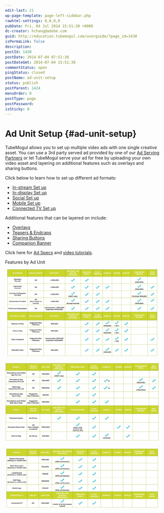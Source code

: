 ```yaml
---
edit-last: 21
wp-page-template: page-left-sidebar.php
rawhtml-settings: 0,0,0,0
pubDate: Fri, 04 Jul 2014 15:51:38 +0000
dc-creator: hchang@adobe.com
guid: http://education.tubemogul.com/userguide/?page_id=1430
isPermaLink: false
description: 
postId: 1430
postDate: 2014-07-04 07:51:38
postDateGmt: 2014-07-04 15:51:38
commentStatus: open
pingStatus: closed
postName: ad-unit-setup
status: publish
postParent: 1424
menuOrder: 0
postType: page
postPassword: 
isSticky: 0
---
```


# Ad Unit Setup {#ad-unit-setup}

TubeMogul allows you to set up multiple video ads with one single creative asset. You can use a 3rd party served ad provided by one of our [Ad Serving Partners](../../user-guide/planning/partners/inventory-partners.md) or let TubeMogul serve your ad for free by uploading your own video asset and layering on additional features such as overlays and sharing buttons.

Click below to learn how to set up different ad formats:

* [In-stream Set up](ad-unit-setup/in-stream-setup.md)
* [In-display Set up](ad-unit-setup/in-display-setup.md)
* [Social Set up](ad-unit-setup/social-setup.md)
* [Mobile Set up](ad-unit-setup/mobile-setup.md)
* [Connected TV Set up](ad-unit-setup/connected-tv-setup.md)

Additional features that can be layered on include:

* [Overlays](ad-unit-setup/overlay.md)
* [Teasers & Endcaps](/help/user-guide/planning/ad-formats/ad-features-guide/teasers-endcaps.md)
* [Sharing Buttons](ad-unit-setup/sharing-buttons.md)
* [Companion Banner](ad-unit-setup/3rd-party-tracking-adserving/companion-banner.md)

Click here for [Ad Specs](../../user-guide/planning/ad-formats/ad-specs.md) and [video tutorials](https://education.tubemogul.com/videos/#campaign-execution-tutorials).

Features by Ad Unit

![ad_specs_1](assets/ad-specs-1.png)

![ad_specs_2](assets/ad-specs-2.png)

![ad_specs_3](assets/ad-specs-3.png)
